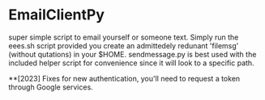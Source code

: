 # EmailClientPy
super simple script to email yourself or someone text. Simply run the eees.sh script provided you create an admittedely redunant 'filemsg' (without qutations) in your $HOME. 
sendmessage.py is best used with the included helper script for convenience since it will look to a specific path. 

**[2023] Fixes for new authentication, you'll need to request a token through Google services.  
